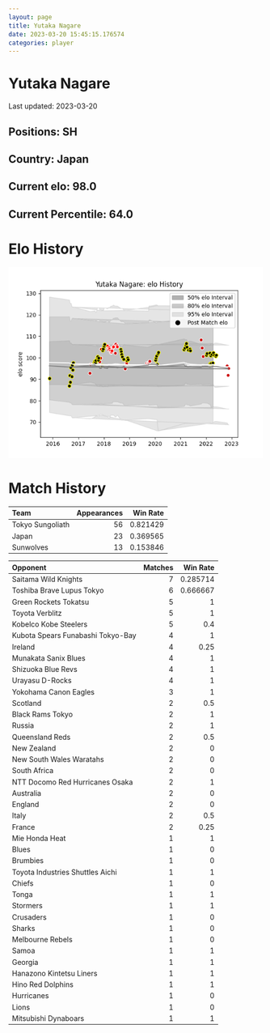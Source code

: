 ```yaml
---  
layout: page  
title: Yutaka Nagare  
date: 2023-03-20 15:45:15.176574  
categories: player  
---
```

# Yutaka Nagare


Last updated: 2023-03-20
## Positions: SH

## Country: Japan

## Current elo: 98.0

## Current Percentile: 64.0

# Elo History


![elo history](history_YutakaNagare.png)
# Match History


| Team             |   Appearances |   Win Rate |
|:-----------------|--------------:|-----------:|
| Tokyo Sungoliath |            56 |   0.821429 |
| Japan            |            23 |   0.369565 |
| Sunwolves        |            13 |   0.153846 |

| Opponent                          |   Matches |   Win Rate |
|:----------------------------------|----------:|-----------:|
| Saitama Wild Knights              |         7 |   0.285714 |
| Toshiba Brave Lupus Tokyo         |         6 |   0.666667 |
| Green Rockets Tokatsu             |         5 |   1        |
| Toyota Verblitz                   |         5 |   1        |
| Kobelco Kobe Steelers             |         5 |   0.4      |
| Kubota Spears Funabashi Tokyo-Bay |         4 |   1        |
| Ireland                           |         4 |   0.25     |
| Munakata Sanix Blues              |         4 |   1        |
| Shizuoka Blue Revs                |         4 |   1        |
| Urayasu D-Rocks                   |         4 |   1        |
| Yokohama Canon Eagles             |         3 |   1        |
| Scotland                          |         2 |   0.5      |
| Black Rams Tokyo                  |         2 |   1        |
| Russia                            |         2 |   1        |
| Queensland Reds                   |         2 |   0.5      |
| New Zealand                       |         2 |   0        |
| New South Wales Waratahs          |         2 |   0        |
| South Africa                      |         2 |   0        |
| NTT Docomo Red Hurricanes Osaka   |         2 |   1        |
| Australia                         |         2 |   0        |
| England                           |         2 |   0        |
| Italy                             |         2 |   0.5      |
| France                            |         2 |   0.25     |
| Mie Honda Heat                    |         1 |   1        |
| Blues                             |         1 |   0        |
| Brumbies                          |         1 |   0        |
| Toyota Industries Shuttles Aichi  |         1 |   1        |
| Chiefs                            |         1 |   0        |
| Tonga                             |         1 |   1        |
| Stormers                          |         1 |   1        |
| Crusaders                         |         1 |   0        |
| Sharks                            |         1 |   0        |
| Melbourne Rebels                  |         1 |   0        |
| Samoa                             |         1 |   1        |
| Georgia                           |         1 |   1        |
| Hanazono Kintetsu Liners          |         1 |   1        |
| Hino Red Dolphins                 |         1 |   1        |
| Hurricanes                        |         1 |   0        |
| Lions                             |         1 |   0        |
| Mitsubishi Dynaboars              |         1 |   1        |